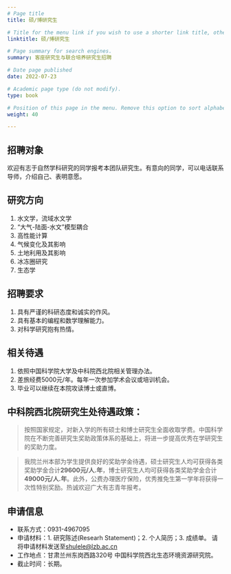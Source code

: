 ```yaml
---
# Page title
title: 硕/博研究生

# Title for the menu link if you wish to use a shorter link title, otherwise remove this option.
linktitle: 硕/博研究生

# Page summary for search engines.
summary: 客座研究生与联合培养研究生招聘

# Date page published
date: 2022-07-23

# Academic page type (do not modify).
type: book

# Position of this page in the menu. Remove this option to sort alphabetically.
weight: 40

---
```


## 招聘对象
欢迎有志于自然学科研究的同学报考本团队研究生。有意向的同学，可以电话联系导师，介绍自己、表明意愿。



## 研究方向
1. 水文学，流域水文学
2. “大气-陆面-水文”模型耦合
3. 高性能计算
4. 气候变化及其影响
5. 土地利用及其影响
6. 冰冻圈研究
7. 生态学

## 招聘要求
1. 具有严谨的科研态度和诚实的作风。
1. 具有基本的编程和数学理解能力。
1. 对科学研究抱有热情。

## 相关待遇
1. 依照中国科学院大学及中科院西北院相关管理办法。
3. 差旅经费5000元/年。每年一次参加学术会议或培训机会。
4. 毕业可以继续在本院攻读博士或直博。

## 中科院西北院研究生处待遇政策：
> 按照国家规定，对新入学的所有硕士和博士研究生全面收取学费。中国科学院在不断完善研究生奖助政策体系的基础上，将进一步提高优秀在学研究生的奖助力度。

> 我院兰州本部为学生提供良好的奖助学金待遇，硕士研究生人均可获得各类奖助学金合计**29600元/人.年**，博士研究生人均可获得各类奖助学金合计**49000元/人.年**。此外，公费办理医疗保险，优秀推免生第一学年将获得一次性特别奖励。热诚欢迎广大有志青年报考。

## 申请信息
- 联系方式：0931-4967095
- 申请材料：1. 研究陈述(Researh Statement)；2. 个人简历；3. 成绩单。 请将申请材料发送至[shulele@lzb.ac.cn](mailto:shulele@lzb.ac.cn)  
- 工作地点：甘肃兰州东岗西路320号 中国科学院西北生态环境资源研究院。
- 截止时间：长期。
